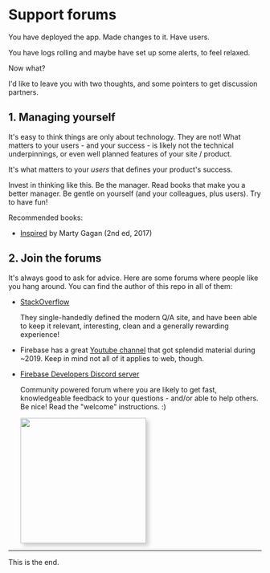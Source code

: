 # Support forums

You have deployed the app. Made changes to it. Have users.

You have logs rolling and maybe have set up some alerts, to feel relaxed.

Now what?

I'd like to leave you with two thoughts, and some pointers to get discussion partners.

## 1. Managing yourself

It's easy to think things are only about technology. They are not! What matters to your users - and your success - is likely not the technical underpinnings, or even well planned features of your site / product.

It's what matters to your *users* that defines your product's success.

Invest in thinking like this. Be the manager. Read books that make you a better manager. Be gentle on yourself (and your colleagues, plus users). Try to have fun!

Recommended books:

- [Inspired](https://play.google.com/store/books/details/Marty_Cagan_Inspired?id=S8Q_DwAAQBAJ) by Marty Gagan (2nd ed, 2017)


## 2. Join the forums

It's always good to ask for advice. Here are some forums where people like you hang around. You can find the author of this repo in all of them:

- [StackOverflow](https://stackoverflow.com)

  They single-handedly defined the modern Q/A site, and have been able to keep it relevant, interesting, clean and a generally rewarding experience!
  
- Firebase has a great [Youtube channel](https://www.youtube.com/c/firebase/videos) that got splendid material during ~2019. Keep in mind not all of it applies to web, though.
  
- [Firebase Developers Discord server](https://discord.firebase.me/)     
  
  Community powered forum where you are likely to get fast, knowledgeable feedback to your questions - and/or able to help others. Be nice! Read the "welcome" instructions. :)

  [<img width="250" src=".images/discord-welcome.png" style="box-shadow: 5px 5px 8px #ccc;" />](https://discord.com/invite/BN2cgc3)
  
  
---

This is the end.
